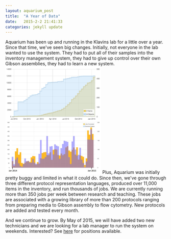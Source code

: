```yaml
---
layout: aquarium_post
title:  "A Year of Data"
date:   2015-2-2 21:41:33
categories: jekyll update
---
```


Aquarium has been up and running in the Klavins lab for a little over a year. Since that time, we've seen big changes. Initially, not everyone in the lab wanted to use the system. They had to put all of their samples into the inventory management system, they had to give up control over their own Gibson assemblies, they had to learn a new system. 
<img src='/images/one-year.jpg' class='image' style='width: 300px'>
Plus, Aquarium was initially pretty buggy and limited in what it could do. Since then, we've gone through three different protocol representation languages, produced over 11,000 items in the inventory, and run thousands of jobs. We are currently running more than 350 jobs per week between research and teaching. These jobs are associated with a growing library of more than 200 protocols ranging from preparing media to Gibson assembly to flow cytometry. New protocols are added and tested every month.

And we continue to grow. By May of 2015, we will have added two new technicians and we are looking for a lab manager to run the system on weekends. Interested? See <a href='http://klavinslab.org/positions.html'>here</a> for positions available.